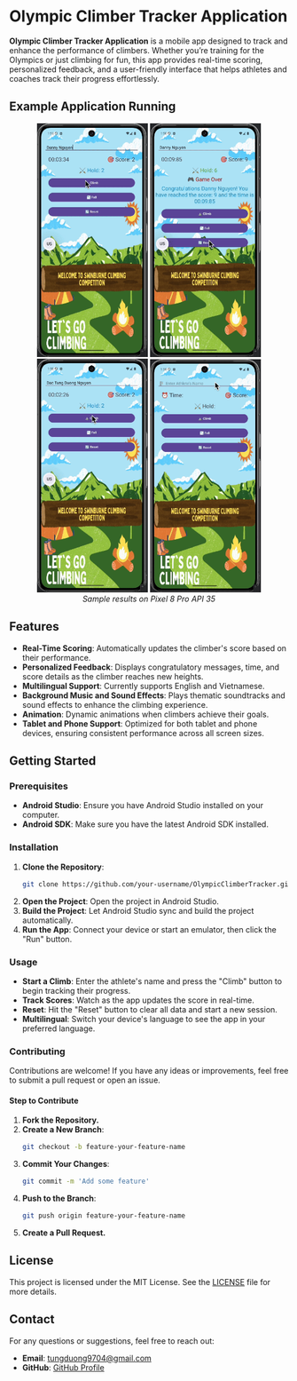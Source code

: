 # Olympic Climber Tracker Application


**Olympic Climber Tracker Application** is a mobile app designed to track and enhance the performance of climbers. Whether you’re training for the Olympics or just climbing for fun, this app provides real-time scoring, personalized feedback, and a user-friendly interface that helps athletes and coaches track their progress effortlessly.

## Example Application Running
<p align="center">
  <img src="demo/1.gif" width="200">
  <img src="demo/2.gif" width="200">
  <img src="demo/3.gif" width="200">
  <img src="demo/4.gif" width="200"> <br />
   <i>Sample results on Pixel 8 Pro API 35</i>
</p>

## Features

- **Real-Time Scoring**: Automatically updates the climber's score based on their performance.
- **Personalized Feedback**: Displays congratulatory messages, time, and score details as the climber reaches new heights.
- **Multilingual Support**: Currently supports English and Vietnamese.
- **Background Music and Sound Effects**: Plays thematic soundtracks and sound effects to enhance the climbing experience.
- **Animation**: Dynamic animations when climbers achieve their goals.
- **Tablet and Phone Support**: Optimized for both tablet and phone devices, ensuring consistent performance across all screen sizes.

## Getting Started

### Prerequisites

- **Android Studio**: Ensure you have Android Studio installed on your computer.
- **Android SDK**: Make sure you have the latest Android SDK installed.

### Installation

1. **Clone the Repository**:
   ```bash
   git clone https://github.com/your-username/OlympicClimberTracker.git
   ```
2. **Open the Project**: Open the project in Android Studio.
3. **Build the Project**: Let Android Studio sync and build the project automatically.
4. **Run the App**: Connect your device or start an emulator, then click the "Run" button.

### Usage
- **Start a Climb**: Enter the athlete's name and press the "Climb" button to begin tracking their progress.
- **Track Scores**: Watch as the app updates the score in real-time.
- **Reset**: Hit the "Reset" button to clear all data and start a new session.
- **Multilingual**: Switch your device's language to see the app in your preferred language.

### Contributing
Contributions are welcome! If you have any ideas or improvements, feel free to submit a pull request or open an issue.

#### Step to Contribute
1. **Fork the Repository.**
2. **Create a New Branch**:
   ```bash
   git checkout -b feature-your-feature-name
   ```
3. **Commit Your Changes**:
   ```bash
   git commit -m 'Add some feature'
   ```
4. **Push to the Branch**:
   ```bash
   git push origin feature-your-feature-name
   ```
5. **Create a Pull Request.**

## License

This project is licensed under the MIT License. See the [LICENSE](LICENSE) file for more details.

## Contact

For any questions or suggestions, feel free to reach out:

- **Email**: tungduong9704@gmail.com
- **GitHub**: [GitHub Profile](https://github.com/Dan9704)


